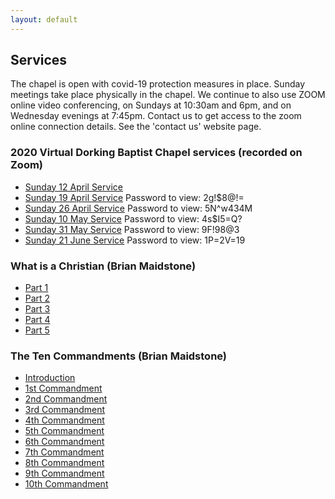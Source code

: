 ```yaml
---
layout: default
---
```


## Services

The chapel is open with covid-19 protection measures in place. Sunday meetings take place physically in the chapel.
We continue to also use ZOOM online video conferencing, on Sundays at 10:30am and 6pm, and on Wednesday evenings at 7:45pm.
Contact us to get access to the zoom online connection details. See the 'contact us' website page.



### 2020 Virtual Dorking Baptist Chapel services (recorded on Zoom)
* [Sunday 12 April Service](https://us02web.zoom.us/rec/share/wdx-N6_P5GpIfInp2kbDfp8KRLXIX6a823AYq6Ffmhy3LJVY6esqm_Bmg9qWMZ9R)
* [Sunday 19 April Service](https://us02web.zoom.us/rec/share/9M8qEaHJ0jtLTKPg1xvSWfMjPtj6eaa8hyFNq6VeyUfWWhV7YqRFFSfMEHFEH7G7) Password to view: 2g!$8@!=
* [Sunday 26 April Service](https://us02web.zoom.us/rec/share/-cZsMqrBr0NLEp2S0nneYIF6HoP8X6a81nRM__ZYzR7UZokanoDBuTIqyj_HtjrH) Password to view: 5N^w434M
* [Sunday 10 May Service](https://us02web.zoom.us/rec/share/28EtJuv6zkNJaK_J8UWcUJYLNKTAaaa82yVP8vAOzRrOpUj0skIwEVg0fE-ZkTs4) Password to view: 4s$I5=Q?
* [Sunday 31 May Service](https://us02web.zoom.us/rec/share/1PxVE7Ko8E5LW6_uwxn8BrQ7P6H8T6a81HAX8vNbxE2_Ht92GJ36hBblmbTSxt3X) Password to view: 9F!98@3 
* [Sunday 21 June Service](https://us02web.zoom.us/rec/share/1et-KZ631nJLbpHvxVD7R6JwBrzIeaa8hnIWqKYLyBv6eVsqIsxmtFRH_gNHxhvd) Password to view: 1P=2V=19

### What is a Christian (Brian Maidstone)

* [Part 1](/files/What_is_a_Christian_1.mp3)
* [Part 2](/files/What_is_a_Christian_2.mp3)
* [Part 3](/files/What_is_a_Christian_3.mp3)
* [Part 4](/files/What_is_a_Christian_4.mp3)
* [Part 5](/files/What_is_a_Christian_5.mp3)

### The Ten Commandments (Brian Maidstone)

* [Introduction](/files/10-commandments-intro.mp3)
* [1st Commandment](/files/10-commandments-1.mp3)
* [2nd Commandment](/files/10-commandments-2.mp3)
* [3rd Commandment](/files/10-commandments-3.mp3)
* [4th Commandment](/files/10-commandments-4.mp3)
* [5th Commandment](/files/10-commandments-5-nosound.docx)
* [6th Commandment](/files/10-commandments-6.mp3)
* [7th Commandment](/files/10-commandments-7.mp3)
* [8th Commandment](/files/10-commandments-8.mp3)
* [9th Commandment](/files/10-commandments-9.mp3)
* [10th Commandment](/files/10-commandments-10.mp3)

